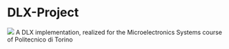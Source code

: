 # DLX-Project
![](https://img.shields.io/badge/Development-Ongoing-red)
A DLX implementation, realized for the Microelectronics Systems course of Politecnico di Torino
